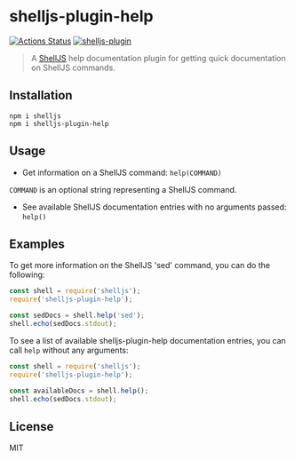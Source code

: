 # shelljs-plugin-help

[![Actions Status](https://github.com/JessieFrance/shelljs-plugin-help/workflows/Build%20and%20Test/badge.svg)](https://github.com/JessieFrance/shelljs-plugin-help/actions)
[![shelljs-plugin](https://img.shields.io/badge/shelljs-plugin-brightgreen.svg?style=flat-square)](https://github.com/shelljs/shelljs/wiki/Using-ShellJS-Plugins)

> A [ShellJS](https://github.com/shelljs/shelljs) help documentation plugin for getting quick documentation on ShellJS commands.

## Installation

    npm i shelljs
    npm i shelljs-plugin-help

## Usage

- Get information on a ShellJS command: `help(COMMAND)`

`COMMAND` is an optional string representing a ShellJS command.

- See available ShellJS documentation entries with no arguments passed: `help()`

## Examples

To get more information on the ShellJS 'sed' command, you can do the following:

```javascript
const shell = require('shelljs');
require('shelljs-plugin-help');

const sedDocs = shell.help('sed');
shell.echo(sedDocs.stdout);
```

To see a list of available shelljs-plugin-help documentation entries, you can call `help` without any arguments:

```javascript
const shell = require('shelljs');
require('shelljs-plugin-help');

const availableDocs = shell.help();
shell.echo(sedDocs.stdout);
```

## License

MIT
